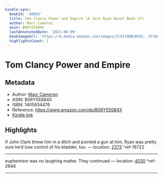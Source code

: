 ```yaml
---
kindle-sync:
  bookId: '48955'
  title: Tom Clancy Power and Empire (A Jack Ryan Novel Book 17)
  author: Marc Cameron
  asin: B06Y55SB4X
  lastAnnotatedDate: '2021-06-09'
  bookImageUrl: 'https://m.media-amazon.com/images/I/91V9QBJR25L._SY160.jpg'
  highlightsCount: 2
---
```

# Tom Clancy Power and Empire
## Metadata
* Author: [Marc Cameron](https://www.amazon.comundefined)
* ASIN: B06Y55SB4X
* ISBN: 1405934476
* Reference: https://www.amazon.com/dp/B06Y55SB4X
* [Kindle link](kindle://book?action=open&asin=B06Y55SB4X)

## Highlights
If John Clark threw him in a ditch and pointed a gun at him, Ryan was pretty sure he’d lose control of his bladder, too. — location: [2373](kindle://book?action=open&asin=B06Y55SB4X&location=2373) ^ref-16722

---
euphemism was no laughing matter. They continued — location: [4030](kindle://book?action=open&asin=B06Y55SB4X&location=4030) ^ref-2644

---
